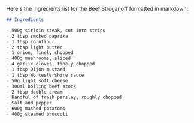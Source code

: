 Here's the ingredients list for the Beef Stroganoff formatted in markdown:

```markdown
## Ingredients

- 500g sirloin steak, cut into strips
- 2 tbsp smoked paprika
- 1 tbsp cornflour
- 2 tbsp light butter
- 1 onion, finely chopped
- 400g mushrooms, sliced
- 4 garlic cloves, finely chopped
- 1 tbsp Dijon mustard
- 1 tbsp Worcestershire sauce
- 50g light soft cheese
- 300ml boiling beef stock
- 2 tbsp double cream
- Handful of fresh parsley, roughly chopped
- Salt and pepper
- 600g mashed potatoes
- 400g steamed broccoli
```
